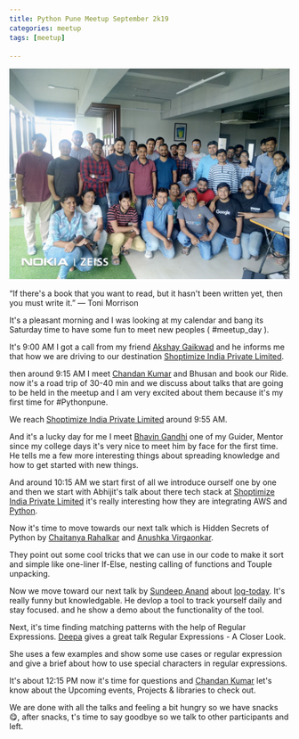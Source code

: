 ```yaml
---
title: Python Pune Meetup September 2k19
categories: meetup
tags: [meetup]

---
```


<img class="img_center" src="statics/img/python_pune_sep2k19.jpg" alt="Python Pune June">

“If there's a book that you want to read, but it hasn't been written yet, then you must write it.”
― Toni Morrison

It's a pleasant morning and I was looking at my calendar and bang its Saturday time to have some fun to meet new peoples ( #meetup_day ).

It's 9:00 AM I got a call from my friend <a href="https://twitter.com/AkshayG196">Akshay Gaikwad</a> and he informs me that how we are driving to our destination <a href="https://twitter.com/shoptimizeindia">Shoptimize India Private Limited</a>.

then around 9:15 AM I meet <a href="https://twitter.com/raukadah">Chandan Kumar</a> and Bhusan and book our Ride.
now it's a road trip of 30-40 min and we discuss about talks that are going to be held in the meetup and I am very excited about them because it's my first time for #Pythonpune.

We reach <a href="https://twitter.com/shoptimizeindia">Shoptimize India Private Limited</a> around 9:55 AM.

And it's a lucky day for me I meet <a href="https://twitter.com/_bhavin192">Bhavin Gandhi</a> one of my Guider, Mentor since my college days it's very nice to meet him by face for the first time.
He tells me a few more interesting things about spreading knowledge and how to get started with new things.

And around 10:15 AM we start first of all we introduce ourself one by one and then we start with Abhijit's talk about there tech stack at <a href="https://twitter.com/shoptimizeindia">Shoptimize India Private Limited</a> it's really interesting how they are integrating AWS and <a href="https://www.python.org/">Python</a>.

Now it's time to move towards our next talk which is Hidden Secrets of Python by <a href="https://twitter.com/chairahalkar">Chaitanya Rahalkar</a> and <a href="https://www.facebook.com/anushka.virgaonkar">Anushka Virgaonkar</a>.

They point out some cool tricks that we can use in our code to make it sort and simple like one-liner If-Else, nesting calling of functions and Touple unpacking.

Now we move toward our next talk by <a href="https://twitter.com/sundeep_co_in">Sundeep Anand</a> about <a href="https://github.com/sundeep-co-in/makegoalsdaily">log-today</a>. It's really funny but knowledgable. He devlop a tool to track yourself daily and stay focused. and he show a demo about the functionality of the tool.

Next, it's time finding matching patterns with the help of Regular Expressions. <a href="https://twitter.com/deepscbe">Deepa</a> gives a great talk Regular Expressions - A Closer Look.

She uses a few examples and show some use cases or regular expression and give a brief about how to use special characters in regular expressions.

It's about 12:15 PM now it's time for questions and <a href="https://twitter.com/raukadah">Chandan Kumar</a> let's know about the Upcoming events, Projects & libraries to check out.

We are done with all the talks and feeling a bit hungry so we have snacks 😋, after snacks, t's time to say goodbye so we talk to other participants and left.

